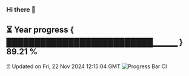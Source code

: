 ### Hi there 👋
⏳ Year progress { ██████████████████████████▁▁▁▁ } 89.21 %
---
⏰ Updated on Fri, 22 Nov 2024 12:15:04 GMT
![Progress Bar CI](https://github.com/Moyi321/Moyi321/workflows/Progress%20Bar%20CI/badge.svg)
